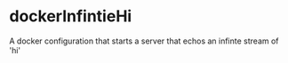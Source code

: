 # dockerInfintieHi
A docker configuration that starts a server that echos an infinte stream of 'hi'

